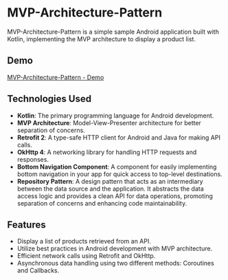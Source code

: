 # MVP-Architecture-Pattern

MVP-Architecture-Pattern is a simple sample Android application built with Kotlin, implementing the MVP architecture to display a product list. 

## Demo

[MVP-Architecture-Pattern - Demo](https://www.youtube.com/shorts/Ib-kfTMrRZQ)

## Technologies Used

- **Kotlin**: The primary programming language for Android development.
- **MVP Architecture**: Model-View-Presenter architecture for better separation of concerns.
- **Retrofit 2**: A type-safe HTTP client for Android and Java for making API calls.
- **OkHttp 4**: A networking library for handling HTTP requests and responses.
- **Bottom Navigation Component**: A component for easily implementing bottom navigation in your app for quick access to top-level destinations.
- **Repository Pattern**: A design pattern that acts as an intermediary between the data source and the application. It abstracts the data access logic and provides a clean API for data operations, promoting separation of concerns and enhancing code maintainability.
 
## Features

- Display a list of products retrieved from an API.
- Utilize best practices in Android development with MVP architecture.
- Efficient network calls using Retrofit and OkHttp.
- Asynchronous data handling using two different methods: Coroutines and Callbacks.
